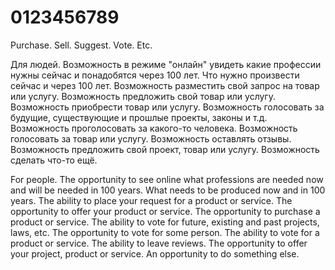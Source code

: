 # 0123456789
Purchase. Sell. Suggest. Vote. Etc.

Для людей. Возможность в режиме "онлайн" увидеть какие профессии нужны сейчас и понадобятся через 100 лет.  Что нужно произвести сейчас и через 100 лет. Возможность разместить свой запрос на товар или услугу. Возможность предложить свой товар или услугу.  Возможность приобрести товар или услугу. Возможность голосовать за будущие,  существующие  и прошлые проекты, законы и т.д. Возможность проголосовать за какого-то человека. Возможность голосовать за товар или услугу. Возможность оставлять отзывы. Возможность предложить свой проект, товар или услугу. Возможность сделать что-то ещё.

For people. The opportunity to see online what professions are needed now and will be needed in 100 years. What needs to be produced now and in 100 years. The ability to place your request for a product or service. The opportunity to offer your product or service. The opportunity to purchase a product or service. The ability to vote for future, existing and past projects, laws, etc. The opportunity to vote for some person. The ability to vote for a product or service. The ability to leave reviews. The opportunity to offer your project, product or service. An opportunity to do something else.
